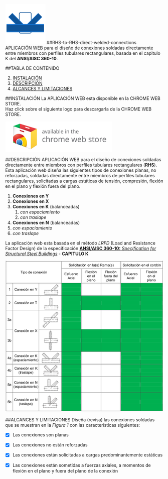 ![logo](https://raw.githubusercontent.com/rreichel86/RHS-to-RHS-direct-welded-connections/master/icono-128.png "RHS-RHS CONNECTIONS")
##RHS-to-RHS-direct-welded-connections
APLICACIÓN WEB para el diseño de conexiones soldadas directamente entre miembros con perfiles tubulares rectangulares, basada en el capitulo K del **ANSI/AISC 360-10**.

##TABLA DE CONTENIDO

2. [INSTALACIÓN](#INSTALACION)
3. [DESCRIPCIÓN](#DESCRIPCION)
4. [ALCANCES Y LIMITACIONES](#ALCANCES-LIMITACIONES)

##<a name="INSTALACION"></a>INSTALACIÓN
La APLICACIÓN WEB esta disponible en la CHROME WEB STORE.</br>Haz click sobre el siguiente logo para descargarla de la CHROME WEB STORE.

<a target="_blank" href="https://chrome.google.com/webstore/detail/rhs-to-rhs-direct-welded/ckefmoilgkjmgmecdekedggknlocldlg">![Try it now in the Chrome web store](https://raw.githubusercontent.com/rreichel86/RHS-to-RHS-direct-welded-connections/master/capturas/ChromeWebStore_340x96.png "HAZ CLICK PARA DESCARGARLA")</a>

##<a name="DESCRIPCION"></a>DESCRIPCIÓN
APLICACIÓN WEB para el diseño de conexiones soldadas directamente entre miembros con perfiles tubulares rectangulares (**RHS**). Esta aplicación web diseña las siguientes tipos de conexiones planas, no reforzadas, soldadas directamente entre miembros de perfiles tubulares rectangulares, solicitadas a cargas estáticas de tensión, compresión, flexión en el plano y flexión fuera del plano. 

1. **Conexiones en Y**
2. **Conexiones en X**
3. **Conexiones en K** (balanceadas)
    1. *con espaciamiento*
    2. *con traslape*
4. **Conexiones en N** (balanceadas)
  1. *con espaciamiento*
  2. *con traslape*

La aplicación web esta basada en el método *LRFD* (Load and Resistance Factor Design) de la especificación [**ANSI/AISC 360-10:** *Specification for Structural Steel Buildings*](https://www.aisc.org/WorkArea/showcontent.aspx?id=26516) - **CAPITULO K** 

![conexiones](https://raw.githubusercontent.com/rreichel86/RHS-to-RHS-direct-welded-connections/master/capturas/conexiones.png "Figura 1")


##<a name="ALCANCES-LIMITACIONES"></a>ALCANCES Y LIMITACIONES
Diseña (revisa) las conexiones soldadas que se muestran en la *Figura 1* con las características siguientes:

- [x] Las conexiones son planas 
- [x] Las conexiones no están reforzadas
- [x] Las conexiones están solicitadas a cargas predominantemente estáticas
- [x] Las conexiones están sometidas a fuerzas axiales, a momentos de flexión en el plano y fuera del plano de la conexión








 

